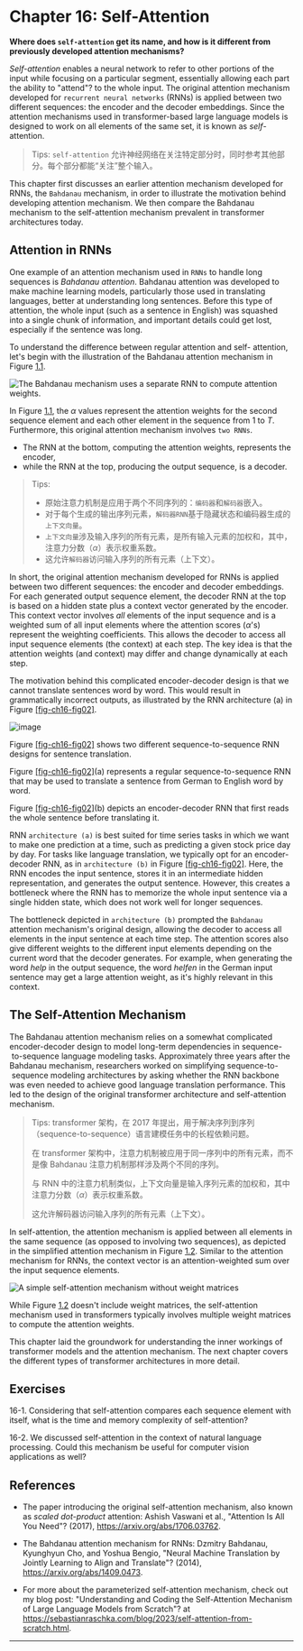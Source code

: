 







# Chapter 16: Self-Attention
[](#chapter-16-self-attention)



**Where does `self-attention` get its name, and how is it different from
previously developed attention mechanisms?**

*Self-attention* enables a neural network to refer to other portions of
the input while focusing on a particular segment, essentially allowing
each part the ability to "attend"? to the whole input. The original
attention mechanism developed for `recurrent neural networks` (RNNs) is
applied between two different sequences: the encoder and the decoder
embeddings. Since the attention mechanisms used in transformer-based
large language models is designed to work on all elements of the same
set, it is known as *self*-attention.

> Tips: `self-attention` 允许神经网络在关注特定部分时，同时参考其他部分。每个部分都能“关注”整个输入。

This chapter first discusses an earlier attention mechanism developed
for RNNs, the `Bahdanau` mechanism, in order to illustrate the motivation
behind developing attention mechanism. We then compare the Bahdanau
mechanism to the self-attention mechanism prevalent in transformer
architectures today.

## Attention in RNNs
[](#attention-in-rnns)

One example of an attention mechanism used in `RNNs` to handle long
sequences is *Bahdanau attention*. Bahdanau attention was developed to
make machine learning models, particularly those used in translating
languages, better at understanding long sentences. Before this type of
attention, the whole input (such as a sentence in English) was squashed
into a single chunk of information, and important details could get
lost, especially if the sentence was long.

To understand the difference between regular attention and self-
attention, let's begin with the illustration of the Bahdanau attention
mechanism in Figure [1.1](#fig-ch16-fig01).

<a id="fig-ch16-fig01"></a>

![The Bahdanau mechanism uses a separate RNN to compute attention weights.](../images/ch16-fig01.png)

In Figure [1.1](#fig-ch16-fig01), the $\alpha$ values represent the attention
weights for the second sequence element and each other element in the
sequence from 1 to *T*. Furthermore, this original attention mechanism
involves `two RNNs`. 

* The RNN at the bottom, computing the attention
weights, represents the encoder, 
* while the RNN at the top, producing the
output sequence, is a decoder.

> Tips: 
> - 原始注意力机制是应用于两个不同序列的：`编码器`和`解码器`嵌入。
> - 对于每个生成的输出序列元素，`解码器RNN`基于隐藏状态和编码器生成的`上下文向量`。
> - `上下文向量`涉及输入序列的所有元素，是所有输入元素的加权和，其中，注意力分数（$\alpha$）表示权重系数。
> - 这允许`解码器`访问输入序列的所有元素（上下文）。

In short, the original attention mechanism developed for RNNs is applied
between two different sequences: the encoder and decoder embeddings. For
each generated output sequence element, the decoder RNN at the top is
based on a hidden state plus a context vector generated by the encoder.
This context vector involves *all* elements of the input sequence and is
a weighted sum of all input elements where the attention scores
($\alpha$'s) represent the weighting coefficients. This allows
the decoder to access all input sequence elements (the context) at each
step. The key idea is that the attention weights (and context) may
differ and change dynamically at each step.

The motivation behind this complicated encoder-decoder design is that we
cannot translate sentences word by word. This would result in
grammatically incorrect outputs, as illustrated by the RNN architecture
(a) in
Figure [\[fig-ch16-fig02\]](#fig-ch16-fig02).

<a id="fig-ch16-fig02"></a>

![image](../images/ch16-fig02.png)

Figure [\[fig-ch16-fig02\]](#fig-ch16-fig02) shows two different sequence-to-sequence RNN
designs for sentence translation.

Figure [\[fig-ch16-fig02\]](#fig-ch16-fig02)(a) represents a regular sequence-to-sequence RNN
that may be used to translate a sentence from German to English word by
word.

Figure [\[fig-ch16-fig02\]](#fig-ch16-fig02)(b) depicts an encoder-decoder RNN that first reads
the whole sentence before translating it.

RNN `architecture (a)` is best suited for time series tasks in which we
want to make one prediction at a time, such as predicting a given stock
price day by day. For tasks like language translation, we typically opt
for an encoder-decoder RNN, as in `architecture (b)` in
Figure [\[fig-ch16-fig02\]](#fig-ch16-fig02). Here, the RNN encodes the input sentence, stores
it in an intermediate hidden representation, and generates the output
sentence. However, this creates a bottleneck where the RNN has to
memorize the whole input sentence via a single hidden state, which does
not work well for longer sequences.

The bottleneck depicted in `architecture (b)` prompted the `Bahdanau`
attention mechanism's original design, allowing the decoder to access
all elements in the input sentence at each time step. The attention
scores also give different weights to the different input elements
depending on the current word that the decoder generates. For example,
when generating the word *help* in the output sequence, the word
*helfen* in the German input sentence may get a large attention weight,
as it's highly relevant in this context.

## The Self-Attention Mechanism
[](#the-self-attention-mechanism)

The Bahdanau attention mechanism relies on a somewhat complicated
encoder-decoder design to model long-term dependencies in sequence-
 to-sequence language modeling tasks. Approximately three years after
the Bahdanau mechanism, researchers worked on simplifying sequence-to-
 sequence modeling architectures by asking whether the RNN backbone was
even needed to achieve good language translation performance. This led
to the design of the original transformer architecture and
self-attention mechanism.

> Tips: transformer 架构，在 2017 年提出，用于解决序列到序列（sequence-to-sequence）语言建模任务中的长程依赖问题。
> 
> 在 transformer 架构中，注意力机制被应用于同一序列中的所有元素，而不是像 Bahdanau 注意力机制那样涉及两个不同的序列。
> 
> 与 RNN 中的注意力机制类似，上下文向量是输入序列元素的加权和，其中注意力分数（$\alpha$）表示权重系数。
> 
> 这允许解码器访问输入序列的所有元素（上下文）。

In self-attention, the attention mechanism is applied between all
elements in the same sequence (as opposed to involving two sequences),
as depicted in the simplified attention mechanism in
Figure [1.2](#fig-ch16-fig03). Similar to the attention mechanism for RNNs, the
context vector is an attention-weighted sum over the input sequence
elements.

<a id="fig-ch16-fig03"></a>

![A simple self-attention mechanism without weight matrices](../images/ch16-fig03.png)

While Figure [1.2](#fig-ch16-fig03) doesn't include weight matrices, the
self-attention mechanism used in transformers typically involves
multiple weight matrices to compute the attention weights.

This chapter laid the groundwork for understanding the inner workings of
transformer models and the attention mechanism. The next chapter covers
the different types of transformer architectures in more detail.

## Exercises
[](#exercises)

16-1. Considering that self-attention compares each sequence element
with itself, what is the time and memory complexity of self-attention?

16-2. We discussed self-attention in the context of natural language
processing. Could this mechanism be useful for computer vision
applications as well?

## References
[](#references)

- The paper introducing the original self-attention mechanism, also
  known as *scaled dot-product* attention: Ashish Vaswani et al.,
  "Attention Is All You Need"? (2017),
  <https://arxiv.org/abs/1706.03762>.

- The Bahdanau attention mechanism for RNNs: Dzmitry Bahdanau, Kyunghyun
  Cho, and Yoshua Bengio, "Neural Machine Translation by Jointly
  Learning to Align and Translate"? (2014),
  <https://arxiv.org/abs/1409.0473>.

- For more about the parameterized self-attention mechanism, check out
  my blog post: "Understanding and Coding the Self-Attention Mechanism
  of Large Language Models from Scratch"? at
  <https://sebastianraschka.com/blog/2023/self-attention-from-scratch.html>.


------------------------------------------------------------------------

